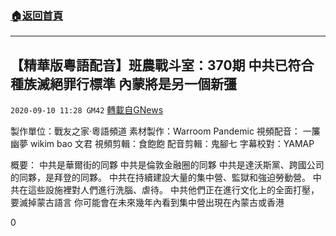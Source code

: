 ###  [:house:返回首頁](https://github.com/ourhimalayas/txt)
---

## 【精華版粵語配音】班農戰斗室：370期 中共已符合種族滅絕罪行標準 內蒙將是另一個新彊
`2020-09-10 11:28 GM42` [轉載自GNews](https://gnews.org/zh-hant/345914/)

製作單位：戰友之家·粵語頻道
素材製作：Warroom Pandemic
視頻配音：
一簾幽夢
wikim bao
文君
視頻剪輯：食飽飽
配音剪輯：鬼腳七
字幕校對：YAMAP



概要：
中共是華爾街的同夥
中共是倫敦金融圈的同夥
中共是達沃斯黨、跨國公司的同夥，是拜登的同夥。
中共在持續建設大量的集中營、監獄和強迫勞動營。
中共在這些設施裡對人們進行洗腦、虐待。
中共他們正在進行文化上的全面打壓，要滅掉蒙古語言
你可能會在未來幾年內看到集中營出現在內蒙古或香港

0
